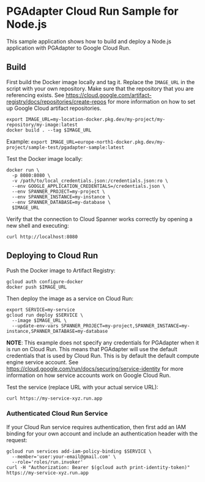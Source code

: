 # PGAdapter Cloud Run Sample for Node.js

This sample application shows how to build and deploy a Node.js application with PGAdapter to Google Cloud Run.

## Build

First build the Docker image locally and tag it. Replace the `IMAGE_URL` in the script with your own repository.
Make sure that the repository that you are referencing exists.
See https://cloud.google.com/artifact-registry/docs/repositories/create-repos for more information on how to set up
Google Cloud artifact repositories.

```shell
export IMAGE_URL=my-location-docker.pkg.dev/my-project/my-repository/my-image:latest
docker build . --tag $IMAGE_URL
```

Example: `export IMAGE_URL=europe-north1-docker.pkg.dev/my-project/sample-test/pgadapter-sample:latest`

Test the Docker image locally:

```shell
docker run \
  -p 8080:8080 \
  -v /path/to/local_credentials.json:/credentials.json:ro \
  --env GOOGLE_APPLICATION_CREDENTIALS=/credentials.json \
  --env SPANNER_PROJECT=my-project \
  --env SPANNER_INSTANCE=my-instance \
  --env SPANNER_DATABASE=my-database \
  $IMAGE_URL
```

Verify that the connection to Cloud Spanner works correctly by opening a new shell and executing:

```shell
curl http://localhost:8080
```

## Deploying to Cloud Run

Push the Docker image to Artifact Registry:

```shell
gcloud auth configure-docker
docker push $IMAGE_URL
```

Then deploy the image as a service on Cloud Run:

```shell
export SERVICE=my-service
gcloud run deploy $SERVICE \
  --image $IMAGE_URL \
  --update-env-vars SPANNER_PROJECT=my-project,SPANNER_INSTANCE=my-instance,SPANNER_DATABASE=my-database
```

__NOTE__: This example does not specify any credentials for PGAdapter when it is run on Cloud Run. This means that
PGAdapter will use the default credentials that is used by Cloud Run. This is by default the default compute engine
service account. See https://cloud.google.com/run/docs/securing/service-identity for more information on how service
accounts work on Google Cloud Run.

Test the service (replace URL with your actual service URL):

```shell
curl https://my-service-xyz.run.app
```

### Authenticated Cloud Run Service

If your Cloud Run service requires authentication, then first add an IAM binding for your own account and include
an authentication header with the request:

```shell
gcloud run services add-iam-policy-binding $SERVICE \
  --member='user:your-email@gmail.com' \
  --role='roles/run.invoker'
curl -H "Authorization: Bearer $(gcloud auth print-identity-token)" https://my-service-xyz.run.app
```
